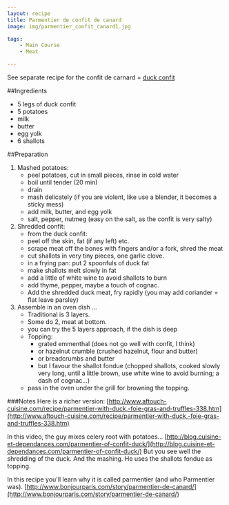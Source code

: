```yaml
---
layout: recipe
title: Parmentier de confit de canard 
image: img/parmentier_confit_canard1.jpg

tags:
    - Main Course
    - Meat

---
```


See separate recipe for the confit de carnard = [duck confit](confit_de_canard.html)  

##Ingredients
* 5 legs of duck confit
* 5 potatoes
* milk
* butter
* egg yolk
* 6 shallots

##Preparation
1. Mashed potatoes:
   * peel potatoes, cut in small pieces, rinse in cold water
   * boil until tender (20 min)
   * drain
   * mash delicately  (if you are violent, like use a blender, it becomes a sticky mess)
   * add milk, butter, and egg yolk
   * salt, pepper, nutmeg (easy on the salt, as the confit is very salty)
2. Shredded confit:
   * from the duck confit:
   * peel off the skin, fat (if any left) etc.
   * scrape meat off the bones with fingers and/or a fork, shred the meat
   * cut shallots in very tiny pieces, one garlic clove.
   * in a frying pan: put 2 spoonfuls of duck fat
   * make shallots melt slowly in fat
   * add a little of white wine to avoid shallots to burn
   * add thyme, pepper, maybe a touch of cognac.
   * Add the shredded duck meat, fry rapidly (you may add coriander = flat leave parsley)
3. Assemble in an oven dish ...
   * Traditional is 3 layers. 
   * Some do 2, meat at bottom.
   * you can try the 5 layers approach, if the dish is deep
   * Topping: 
      * grated emmenthal (does not go well with confit, I think)
      * or hazelnut crumble (crushed hazelnut, flour and butter)
      * or breadcrumbs and butter
      * but I favour the shallot fondue (chopped shallots, cooked slowly very long, until a little brown, use white wine to avoid burning; a dash of cognac...)
   * pass in the oven under the grill for browning the topping.

###Notes
Here is a richer version:
[http://www.aftouch-cuisine.com/recipe/parmentier-with-duck,-foie-gras-and-truffles-338.htm](http://www.aftouch-cuisine.com/recipe/parmentier-with-duck,-foie-gras-and-truffles-338.htm)

In this video, the guy mixes celery root with potatoes...
[http://blog.cuisine-et-dependances.com/parmentier-of-confit-duck/](http://blog.cuisine-et-dependances.com/parmentier-of-confit-duck/)
But you see well the shredding of the duck. And the mashing. He uses the shallots fondue as topping.

In this recipe you'll learn why it is called parmentier (and who Parmentier was).
[http://www.bonjourparis.com/story/parmentier-de-canard/](http://www.bonjourparis.com/story/parmentier-de-canard/)
